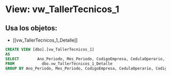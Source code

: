 # View: vw_TallerTecnicos_1

## Usa los objetos:
- [[vw_TallerTecnicos_1_Detalle]]

```sql
CREATE VIEW [dbo].[vw_TallerTecnicos_1]
AS
SELECT        Ano_Periodo, Mes_Periodo, CodigoEmpresa, CedulaOperario, SUM(UnidadesVendidas) AS UnidadesVendidas, CodigoEmpleado, Empleado, FechaRetiro, IdRangoMaestra, IdRangoVersionMax
FROM            dbo.vw_TallerTecnicos_1_Detalle
GROUP BY Ano_Periodo, Mes_Periodo, CodigoEmpresa, CedulaOperario, CodigoEmpleado, Empleado, FechaRetiro, IdRangoMaestra, IdRangoVersionMax


```
